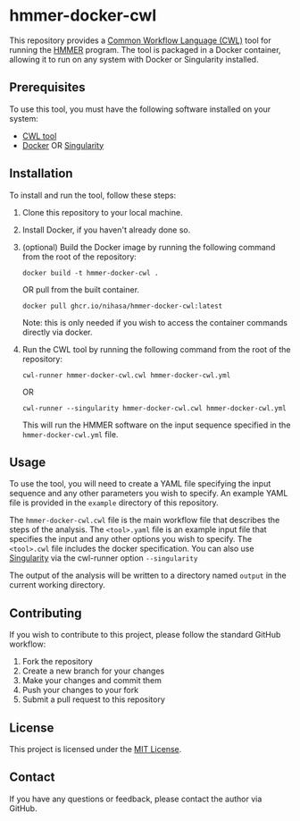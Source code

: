 # hmmer-docker-cwl

This repository provides a [Common Workflow Language (CWL)](https://www.commonwl.org/) tool for running the [HMMER](http://hmmer.org/) program. The tool is packaged in a Docker container, allowing it to run on any system with Docker or Singularity installed.

## Prerequisites

To use this tool, you must have the following software installed on your system:

- [CWL tool](https://github.com/common-workflow-language/cwltool)
- [Docker](https://www.docker.com/) OR [Singularity](https://sylabs.io/singularity/)

## Installation

To install and run the tool, follow these steps:

1. Clone this repository to your local machine.
2. Install Docker, if you haven't already done so.
3. (optional) Build the Docker image by running the following command from the root of the repository:

    ```
    docker build -t hmmer-docker-cwl .
    ```
    OR pull from the built container.
    ```
    docker pull ghcr.io/nihasa/hmmer-docker-cwl:latest
    ```
   Note: this is only needed if you wish to access the container commands directly via docker.
4. Run the CWL tool by running the following command from the root of the repository:

    ```
    cwl-runner hmmer-docker-cwl.cwl hmmer-docker-cwl.yml
    ```
    OR
    ```
    cwl-runner --singularity hmmer-docker-cwl.cwl hmmer-docker-cwl.yml
    ```

   This will run the HMMER software on the input sequence specified in the `hmmer-docker-cwl.yml` file.

## Usage

To use the tool, you will need to create a YAML file specifying the input sequence and any other parameters you wish to specify. An example YAML file is provided in the `example` directory of this repository.

The `hmmer-docker-cwl.cwl` file is the main workflow file that describes the steps of the <tool> analysis. The `<tool>.yaml` file is an example input file that specifies the input and any other options you wish to specify. The `<tool>.cwl` file includes the docker specification. You can also use [Singularity](https://sylabs.io/singularity/) via the cwl-runner option `--singularity` 

The output of the analysis will be written to a directory named `output` in the current working directory.

## Contributing

If you wish to contribute to this project, please follow the standard GitHub workflow:

1. Fork the repository
2. Create a new branch for your changes
3. Make your changes and commit them
4. Push your changes to your fork
5. Submit a pull request to this repository

## License

This project is licensed under the [MIT License](https://github.com/Nihasa/tool-docker-cwl/blob/main/LICENSE).

## Contact

If you have any questions or feedback, please contact the author via GitHub.
